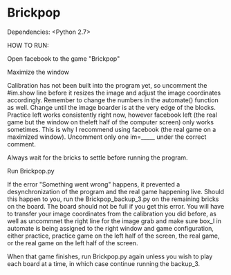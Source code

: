 # Brickpop

Dependencies:
<Python 2.7>
<pyautogui>
<PIL>

HOW TO RUN:

Open facebook to the game "Brickpop"

Maximize the window

Calibration has not been built into the program yet, so uncomment the #im.show line before it resizes the image and adjust the image coordinates accordingly. Remember to change the numbers in the automate() function as well. Change until the image boarder is at the very edge of the blocks. Practice left works consistently right now, however facebook left (the real game but the window on theleft half of the computer screen) only works sometimes. This is why I recommend using facebook (the real game on a maximized window). Uncomment only one im=_____ under the correct comment.

Always wait for the bricks to settle before running the program. 

Run Brickpop.py

If the error "Something went wrong" happens, it prevented a desynchronization of the program and the real game happening live. Should this happen to you, run the Brickpop_backup_3.py on the remaining bricks on the board. The board should not be full if you get this error. You will have to transfer your image coordinates from the calibration you did before, as well as uncommnet the right line for the image grab and make sure box_l in automate is being assigned to the right window and game configuration, either practice, practice game on the left half of the screen, the real game, or the real game on the left half of the screen.

When that game finishes, run Brickpop.py again unless you wish to play each board at a time, in which case continue running the backup_3.




